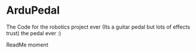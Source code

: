 # ArduPedal
The Code for the robotics project ever (Its a guitar pedal but lots of effects trust)
the pedal ever :)



ReadMe moment
